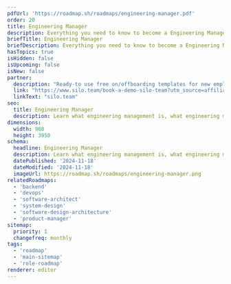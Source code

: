 ```yaml
---
pdfUrl: 'https://roadmap.sh/roadmaps/engineering-manager.pdf'
order: 20
title: Engineering Manager
description: Everything you need to know to become a Engineering Manager.
briefTitle: Engineering Manager
briefDescription: Everything you need to know to become a Engineering Manager.
hasTopics: true
isHidden: false
isUpcoming: false
isNew: false
partner:
  description: "Ready-to use free on/offboarding templates for new employees"
  link: "https://www.silo.team/book-a-demo-silo-team?utm_source=affiliate1&utm_medium=referral&utm_campaign=free_onboarding_checklist"
  linkText: "silo.team"
seo:
  title: Engineering Manager
  description: Learn what engineering management is, what engineering managers do and how to become one using our community-driven roadmap.
dimensions:
  width: 968
  height: 3950
schema:
  headline: Engineering Manager
  description: Learn what engineering management is, what engineering managers do and how to become one using our community-driven roadmap.
  datePublished: '2024-11-18'
  dateModified: '2024-11-18'
  imageUrl: https://roadmap.sh/roadmaps/engineering-manager.png
relatedRoadmaps:
  - 'backend'
  - 'devops'
  - 'software-architect'
  - 'system-design'
  - 'software-design-architecture'
  - 'product-manager'
sitemap:
  priority: 1
  changefreq: monthly
tags:
  - 'roadmap'
  - 'main-sitemap'
  - 'role-roadmap'
renderer: editor
---
```

